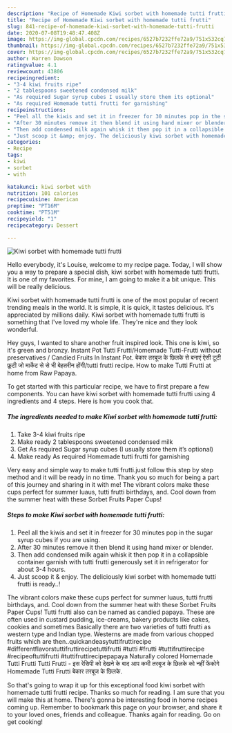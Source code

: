 ```yaml
---
description: "Recipe of Homemade Kiwi sorbet with homemade tutti frutti"
title: "Recipe of Homemade Kiwi sorbet with homemade tutti frutti"
slug: 841-recipe-of-homemade-kiwi-sorbet-with-homemade-tutti-frutti
date: 2020-07-08T19:48:47.408Z
image: https://img-global.cpcdn.com/recipes/6527b7232ffe72a9/751x532cq70/kiwi-sorbet-with-homemade-tutti-frutti-recipe-main-photo.jpg
thumbnail: https://img-global.cpcdn.com/recipes/6527b7232ffe72a9/751x532cq70/kiwi-sorbet-with-homemade-tutti-frutti-recipe-main-photo.jpg
cover: https://img-global.cpcdn.com/recipes/6527b7232ffe72a9/751x532cq70/kiwi-sorbet-with-homemade-tutti-frutti-recipe-main-photo.jpg
author: Warren Dawson
ratingvalue: 4.1
reviewcount: 43806
recipeingredient:
- "3-4 kiwi fruits ripe"
- "2 tablespoons sweetened condensed milk"
- "As required Sugar syrup cubes I usually store them its optional"
- "As required Homemade tutti frutti for garnishing"
recipeinstructions:
- "Peel all the kiwis and set it in freezer for 30 minutes pop in the sugar syrup cubes if you are using."
- "After 30 minutes remove it then blend it using hand mixer or blender."
- "Then add condensed milk again whisk it then pop it in a collapsible container garnish with tutti frutti generously set it in refrigerator for about 3-4 hours."
- "Just scoop it &amp; enjoy. The deliciously kiwi sorbet with homemade tutti frutti is ready..!"
categories:
- Recipe
tags:
- kiwi
- sorbet
- with

katakunci: kiwi sorbet with 
nutrition: 101 calories
recipecuisine: American
preptime: "PT16M"
cooktime: "PT51M"
recipeyield: "1"
recipecategory: Dessert

---
```



![Kiwi sorbet with homemade tutti frutti](https://img-global.cpcdn.com/recipes/6527b7232ffe72a9/751x532cq70/kiwi-sorbet-with-homemade-tutti-frutti-recipe-main-photo.jpg)

Hello everybody, it's Louise, welcome to my recipe page. Today, I will show you a way to prepare a special dish, kiwi sorbet with homemade tutti frutti. It is one of my favorites. For mine, I am going to make it a bit unique. This will be really delicious.

Kiwi sorbet with homemade tutti frutti is one of the most popular of recent trending meals in the world. It is simple, it is quick, it tastes delicious. It's appreciated by millions daily. Kiwi sorbet with homemade tutti frutti is something that I've loved my whole life. They're nice and they look wonderful.

Hey guys, I wanted to share another fruit inspired look. This one is kiwi, so it&#39;s green and bronzy. Instant Pot Tutti Frutti/Homemade Tutti-Frutti without preservatives / Candied Fruits In Instant Pot. बेकार तरबूज के छिलके से बनाएं ऐसी टूटी फ्रूटी जो मार्केट से से भी बेहतरीन होंगी/tutti frutti recipe. How to make Tutti Frutti at home from Raw Papaya.


To get started with this particular recipe, we have to first prepare a few components. You can have kiwi sorbet with homemade tutti frutti using 4 ingredients and 4 steps. Here is how you cook that.

<!--inarticleads1-->

##### The ingredients needed to make Kiwi sorbet with homemade tutti frutti:

1. Take 3-4 kiwi fruits ripe
1. Make ready 2 tablespoons sweetened condensed milk
1. Get As required Sugar syrup cubes (I usually store them it’s optional)
1. Make ready As required Homemade tutti frutti for garnishing


Very easy and simple way to make tutti frutti.just follow this step by step method and it will be ready in no time. Thank you so much for being a part of this journey and sharing in it with me! The vibrant colors make these cups perfect for summer luaus, tutti frutti birthdays, and. Cool down from the summer heat with these Sorbet Fruits Paper Cups! 

<!--inarticleads2-->

##### Steps to make Kiwi sorbet with homemade tutti frutti:

1. Peel all the kiwis and set it in freezer for 30 minutes pop in the sugar syrup cubes if you are using.
1. After 30 minutes remove it then blend it using hand mixer or blender.
1. Then add condensed milk again whisk it then pop it in a collapsible container garnish with tutti frutti generously set it in refrigerator for about 3-4 hours.
1. Just scoop it &amp; enjoy. The deliciously kiwi sorbet with homemade tutti frutti is ready..!


The vibrant colors make these cups perfect for summer luaus, tutti frutti birthdays, and. Cool down from the summer heat with these Sorbet Fruits Paper Cups! Tutti frutti also can be named as candied papaya. These are often used in custard pudding, ice-creams, bakery products like cakes, cookies and sometimes Basically there are two varieties of tutti frutti as western type and Indian type. Westerns are made from various chopped fruits which are then..quickandeasytuttifruttirecipe #differentflavorstuttifruttirecipetuttifrutti #tutti #frutti #tuttifruttirecipe #recipeoftuttifrutti #tuttifruttirecipepapaya Naturally colored Homemade Tutti Frutti Tutti Frutti - इस रेसिपी को देखने के बाद आप कभी तरबूज के छिलके को नहीं फेंकोगे Homemade Tutti Frutti बेकार तरबूज के छिलके. 

So that's going to wrap it up for this exceptional food kiwi sorbet with homemade tutti frutti recipe. Thanks so much for reading. I am sure that you will make this at home. There's gonna be interesting food in home recipes coming up. Remember to bookmark this page on your browser, and share it to your loved ones, friends and colleague. Thanks again for reading. Go on get cooking!
